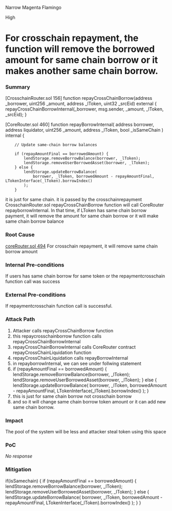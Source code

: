 Narrow Magenta Flamingo

High

# For crosschain repayment, the function will remove the borrowed amount for same chain borrow or it makes another same chain borrow.

### Summary

[CrosschainRouter.sol 156]
  function repayCrossChainBorrow(address _borrower, uint256 _amount, address _lToken, uint32 _srcEid) external {
      repayCrossChainBorrowInternal(_borrower, msg.sender, _amount, _lToken, _srcEid);
 }

[CoreRouter.sol  460]
function repayBorrowInternal(
        address borrower,
        address liquidator,
        uint256 _amount,
        address _lToken,
        bool _isSameChain
    ) internal {
 
        // Update same-chain borrow balances
 
        if (repayAmountFinal == borrowedAmount) {
            lendStorage.removeBorrowBalance(borrower, _lToken);
            lendStorage.removeUserBorrowedAsset(borrower, _lToken);
        } else {
            lendStorage.updateBorrowBalance(
                borrower, _lToken, borrowedAmount - repayAmountFinal, LTokenInterface(_lToken).borrowIndex()
            );
        }
it is just for same chain. it is passed by the crosschainrepayment
CrosschainRouter.sol  repayCrossChainBorrow function will call CoreRouter repayborrowInternal.
In that time,  if LToken has same chain borrow payment, it will remove the amount for same chain  borrow or it will make same chain borrow balance 


### Root Cause

[coreRouter.sol  494](https://github.com/sherlock-audit/2025-05-lend-audit-contest/blob/main/Lend-V2/src/LayerZero/CoreRouter.sol#L492)
For crosschain repayment, it will remove same chain borrow amount 

### Internal Pre-conditions

If users has same chain borrow for same token or the repaymentcrosschain  function call was success

### External Pre-conditions

If  repaymentcrosschain function call is successful.

### Attack Path

1. Attacker calls repayCrossChainBorrow function
2. this repaycrosschainborrow function calls repayCrossChainBorrowInternal
3. repayCrossChainBorrowInternal calls CoreRouter contract repayCrossChainLiquidation function
4. repayCrossChainLiquidation calls repayBorrowInternal
5. in repayborrowInternal, we can see under follwing statement
6.  if (repayAmountFinal == borrowedAmount) {
            lendStorage.removeBorrowBalance(borrower, _lToken);
            lendStorage.removeUserBorrowedAsset(borrower, _lToken);
        } else {
            lendStorage.updateBorrowBalance(
                borrower, _lToken, borrowedAmount - repayAmountFinal, LTokenInterface(_lToken).borrowIndex()
            );
        }
7. this is just for same chain borrow not crosschain borrow 
8. and so it will change same chain borrow token amount or it can add new same chain borrow.

### Impact

The pool of the system will be less and attacker steal token using this space  

### PoC

_No response_

### Mitigation

if(isSamechain)
{
   if (repayAmountFinal == borrowedAmount) {
          lendStorage.removeBorrowBalance(borrower, _lToken);
          lendStorage.removeUserBorrowedAsset(borrower, _lToken);
      } else {
          lendStorage.updateBorrowBalance(
              borrower, _lToken, borrowedAmount - repayAmountFinal, LTokenInterface(_lToken).borrowIndex()
          );
      }
}